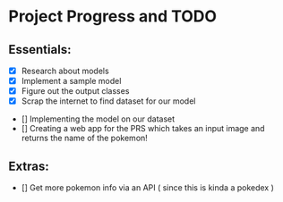 # Project Progress and TODO


## Essentials:
- [x] Research about models
- [x] Implement a sample model
- [x] Figure out the output classes 
- [x] Scrap the internet to find dataset for our model
- [] Implementing the model on our dataset
- [] Creating a web app for the PRS which takes an input image and returns the name of the pokemon!

## Extras:
- [] Get more pokemon info via an API ( since this is kinda a pokedex )